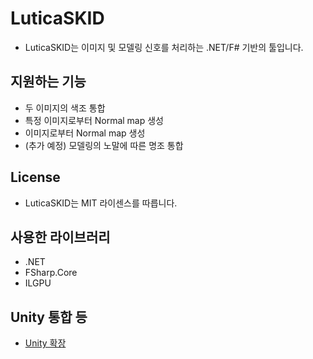 ﻿# LuticaSKID
- LuticaSKID는 이미지 및 모델링 신호를 처리하는 .NET/F# 기반의 툴입니다. 


## 지원하는 기능
- 두 이미지의 색조 통합
- 특정 이미지로부터 Normal map 생성
- 이미지로부터 Normal map 생성
- (추가 예정) 모델링의 노말에 따른 명조 통합 

## License
- LuticaSKID는 MIT 라이센스를 따릅니다.

## 사용한 라이브러리
- .NET
- FSharp.Core
- ILGPU

## Unity 통합 등
- [Unity 확장](https://github.com/LuticaCANARD/LuticaLabs)
